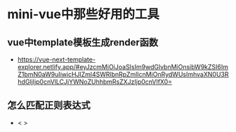 # mini-vue中那些好用的工具

## vue中template模板生成render函数

- <https://vue-next-template-explorer.netlify.app/#eyJzcmMiOiJoaSIsIm9wdGlvbnMiOnsibW9kZSI6ImZ1bmN0aW9uIiwicHJlZml4SWRlbnRpZmllcnMiOnRydWUsImhvaXN0U3RhdGljIjp0cnVlLCJjYWNoZUhhbmRsZXJzIjp0cnVlfX0=>

## 怎么匹配正则表达式

- <  >
